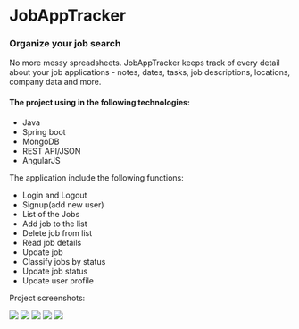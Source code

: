 # JobAppTracker

<h3>Organize your job search</h3>
No more messy spreadsheets. JobAppTracker keeps track of every detail about your job applications - notes, dates, tasks, job descriptions, locations, company data and more.


<h4>The project using in the following technologies:</h4>

- Java
- Spring boot
- MongoDB
- REST API/JSON
- AngularJS 

The application include the following functions:

- Login and Logout
- Signup(add new user)
- List of the Jobs 
- Add job to the list
- Delete job from list  
- Read job details
- Update job 
- Classify jobs by status
- Update job status
- Update user profile

Project screenshots:


<img src="https://i.ibb.co/X3PM2fq/SignIn.jpg" border="0">
<img src="https://i.ibb.co/gT1zFP2/SignUp.jpg" border="0">
<img src="https://i.ibb.co/zn0ZpBH/Home.jpg" border="0">
<img src="https://i.ibb.co/jMpmMd2/more-Details.jpg" border="0">
<img src="https://i.ibb.co/fS4qGt0/Update.jpg" border="0">


